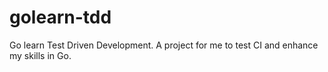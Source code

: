 # golearn-tdd
Go learn Test Driven Development.
A project for me to test CI and enhance my skills in Go.
